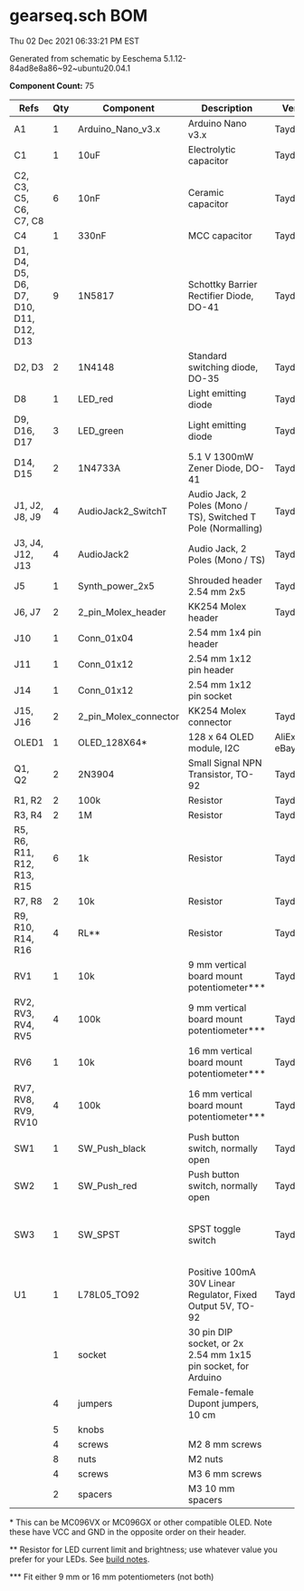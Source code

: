 # gearseq.sch BOM

Thu 02 Dec 2021 06:33:21 PM EST

Generated from schematic by Eeschema 5.1.12-84ad8e8a86~92~ubuntu20.04.1

**Component Count:** 75

| Refs | Qty | Component | Description | Vendor | SKU |
| ----- | --- | ---- | ----------- | ---- | ---- |
| A1 | 1 | Arduino_Nano_v3.x | Arduino Nano v3.x |  Tayda | A-2864 |
| C1 | 1 | 10uF | Electrolytic capacitor | Tayda | A-4349 |
| C2, C3, C5, C6, C7, C8 | 6 | 10nF | Ceramic capacitor | Tayda | A-962 |
| C4 | 1 | 330nF | MCC capacitor | Tayda | A-319 |
| D1, D4, D5, D6, D7, D10, D11, D12, D13 | 9 | 1N5817 | Schottky Barrier Rectifier Diode, DO-41 | Tayda | A-159 |
| D2, D3 | 2 | 1N4148 | Standard switching diode, DO-35 | Tayda | A-157 |
| D8 | 1 | LED_red | Light emitting diode | Tayda | A-1554 |
| D9, D16, D17 | 3 | LED_green | Light emitting diode | Tayda | A-1553 |
| D14, D15 | 2 | 1N4733A | 5.1 V 1300mW Zener Diode, DO-41 | Tayda | A-169 |
| J1, J2, J8, J9 | 4 | AudioJack2_SwitchT | Audio Jack, 2 Poles (Mono / TS), Switched T Pole (Normalling) | Tayda | A-1121 |
| J3, J4, J12, J13 | 4 | AudioJack2 | Audio Jack, 2 Poles (Mono / TS) | Tayda | A-1121 |
| J5 | 1 | Synth_power_2x5 | Shrouded header 2.54 mm 2x5 | Tayda | A-2939 |
| J6, J7 | 2 | 2_pin_Molex_header | KK254 Molex header | Tayda | A-804 |
| J10 | 1 | Conn_01x04 | 2.54 mm 1x4 pin header |  |  |
| J11 | 1 | Conn_01x12 | 2.54 mm 1x12 pin header |  |  |
| J14 | 1 | Conn_01x12 | 2.54 mm 1x12 pin socket |  |  |
| J15, J16 | 2 | 2_pin_Molex_connector | KK254 Molex connector | Tayda | A-826 |
| OLED1 | 1 | OLED_128X64\* | 128 x 64 OLED module, I2C | AliExpress, eBay, etc. |  |
| Q1, Q2 | 2 | 2N3904 | Small Signal NPN Transistor, TO-92 | Tayda | A-111 |
| R1, R2 | 2 | 100k | Resistor | Tayda |  |
| R3, R4 | 2 | 1M | Resistor | Tayda |  |
| R5, R6, R11, R12, R13, R15 | 6 | 1k | Resistor | Tayda |  |
| R7, R8 | 2 | 10k | Resistor | Tayda |  |
| R9, R10, R14, R16 | 4 | RL\*\* | Resistor | Tayda |  |
| RV1 | 1 | 10k | 9 mm vertical board mount potentiometer\*\*\* | Tayda |  |
| RV2, RV3, RV4, RV5 | 4 | 100k | 9 mm vertical board mount potentiometer\*\*\* | Tayda |  |
| RV6 | 1 | 10k | 16 mm vertical board mount potentiometer\*\*\* | Tayda |  |
| RV7, RV8, RV9, RV10 | 4 | 100k | 16 mm vertical board mount potentiometer\*\*\* | Tayda |  |
| SW1 | 1 | SW_Push_black | Push button switch, normally open | Tayda | A-3487 |
| SW2 | 1 | SW_Push_red | Push button switch, normally open | Tayda | A-3486 |
| SW3 | 1 | SW_SPST | SPST toggle switch | Tayda | A-3186 (SPDT, use as SPST) |
| U1 | 1 | L78L05_TO92 | Positive 100mA 30V Linear Regulator, Fixed Output 5V, TO-92 | Tayda | A-176 |
| | 1 | socket | 30 pin DIP socket, or 2x 2.54 mm 1x15 pin socket, for Arduino | | |
| | 4 | jumpers | Female-female Dupont jumpers, 10 cm | | |
| | 5 | knobs | | | |
| | 4 | screws | M2 8 mm screws | | |
| | 8 | nuts | M2 nuts | | |
| | 4 | screws | M3 6 mm screws | | |
| | 2 | spacers | M3 10 mm spacers | | |


\* This can be MC096VX or MC096GX or other compatible OLED. Note these have VCC and GND in the opposite order on their header. 

\*\* Resistor for LED current limit and brightness; use whatever value you prefer for your LEDs. See [build notes](build.md).

\*\*\* Fit either 9 mm or 16 mm potentiometers (not both)
